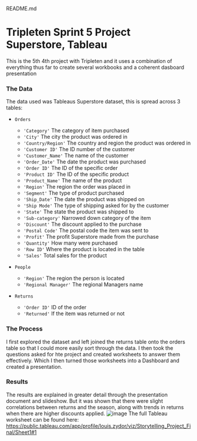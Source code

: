 README.md

# Tripleten Sprint 5 Project Superstore, Tableau

This is the 5th 4th project with Tripleten and it uses a combination of everything thus far to create several workbooks and a coherent dasboard presentation

### The Data

The data used was Tableaus Superstore dataset, this is spread across 3 tables:

- `Orders`
    - `'Category'` The category of item purchased
    - `'City'` The city the product was ordered in
    - `'Country/Region'` The country and region the product was ordered in
    - `'Customer ID'` The ID number of the customer
    - `'Customer_Name'` The name of the customer
    - `'Order_Date'` The date the product was purchased
    - `'Order ID'` The ID of the specific order
    - `'Product ID'` The ID of the specific product
    - `'Product_Name'` The name of the product
    - `'Region'` The region the order was placed in
    - `'Segment'` The type of product purchased
    - `'Ship_Date'` The date the product was shipped on
    - `'Ship Mode'` The type of shipping asked for by the customer
    - `'State'` The state the product was shipped to
    - `'Sub-category'` Narrowed down category of the item
    - `'Discount'` The discount applied to the purchase
    - `'Postal Code'` The postal code the item was sent to
    - `'Profit'` The profit Superstore made from the purchase
    - `'Quantity'` How many were purchased
    - `'Row ID'` Where the product is located in the table
    - `'Sales'` Total sales for the product

- `People`
    - `'Region'` The region the person is located
    - `'Regional Manager'` The regional Managers name

- `Returns` 
    - `'Order ID'` ID of the order
    - `'Returned'` If the item was returned or not

### The Process

I first explored the dataset and left joined the returns table onto the orders table so that I could more 
easily sort through the data. I then took the questions asked for hte project and created worksheets to 
answer them effectively. Which I then turned those worksheets into a Dashboard and created a presentation.

### Results

The results are explained in greater detail through the presentation document and slideshow. But it was shown that there were slight correlations between returns and the season, along with trends in returns when there are higher discounts applied.
![image](src/image/Dashboard.png)
The full Tableau worksheet can be found here:
https://public.tableau.com/app/profile/louis.zydor/viz/Storytelling_Project_Final/Sheet1#1
